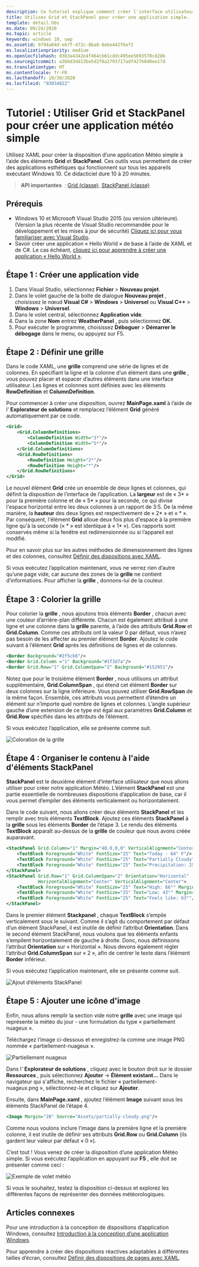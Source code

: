 ```yaml
---
description: Ce tutoriel explique comment créer l'interface utilisateur d'une application de base. Il explique et montre comment utiliser Grid et StackPanel, deux des éléments XAML les plus courants.
title: Utilisez Grid et StackPanel pour créer une application simple.
template: detail.hbs
ms.date: 09/24/2020
ms.topic: article
keywords: windows 10, uwp
ms.assetid: 9794a04d-e67f-472c-8ba8-8ebe442f6ef2
ms.localizationpriority: medium
ms.openlocfilehash: 03b3a4342e4f464cb61cddc495ee5693570cd28b
ms.sourcegitcommit: a3bbd3dd13be5d2f8a2793717adf4276840ee17d
ms.translationtype: HT
ms.contentlocale: fr-FR
ms.lasthandoff: 10/30/2020
ms.locfileid: "93034822"
---
```

# <a name="tutorial-use-grid-and-stackpanel-to-create-a-simple-weather-app"></a>Tutoriel : Utiliser Grid et StackPanel pour créer une application météo simple

Utilisez XAML pour créer la disposition d’une application Météo simple à l’aide des éléments **Grid** et **StackPanel**. Ces outils vous permettent de créer des applications esthétiques qui fonctionnent sur tous les appareils exécutant Windows 10. Ce didacticiel dure 10 à 20 minutes.

> **API importantes**  : [Grid (classe)](/uwp/api/windows.ui.xaml.controls.grid), [StackPanel (classe)](/uwp/api/windows.ui.xaml.controls.stackpanel)

## <a name="prerequisites"></a>Prérequis
- Windows 10 et Microsoft Visual Studio 2015 (ou version ultérieure). (Version la plus récente de Visual Studio recommandée pour le développement et les mises à jour de sécurité) [Cliquez ici pour vous familiariser avec Visual Studio](../../get-started/get-set-up.md).
- Savoir créer une application « Hello World » de base à l’aide de XAML et de C#. Le cas échéant, [cliquez ici pour apprendre à créer une application « Hello World »](../../get-started/create-a-hello-world-app-xaml-universal.md).

## <a name="step-1-create-a-blank-app"></a>Étape 1 : Créer une application vide
1. Dans Visual Studio, sélectionnez **Fichier** > **Nouveau projet**.
2. Dans le volet gauche de la boîte de dialogue **Nouveau projet** , choisissez le nœud **Visual C#**  > **Windows** > **Universel** ou **Visual C++**  > **Windows** > **Universel**.
3. Dans le volet central, sélectionnez **Application vide**.
4. Dans la zone **Nom** entrez **WeatherPanel** , puis sélectionnez **OK**.
5. Pour exécuter le programme, choisissez **Déboguer** > **Démarrer le débogage** dans le menu, ou appuyez sur F5.

## <a name="step-2-define-a-grid"></a>Étape 2 : Définir une grille
Dans le code XAML, une **grille** comprend une série de lignes et de colonnes. En spécifiant la ligne et la colonne d’un élément dans une **grille** , vous pouvez placer et espacer d’autres éléments dans une interface utilisateur. Les lignes et colonnes sont définies avec les éléments **RowDefinition** et **ColumnDefinition**.

Pour commencer à créer une disposition, ouvrez **MainPage.xaml** à l’aide de l’ **Explorateur de solutions** et remplacez l’élément **Grid** généré automatiquement par ce code.

```xml
<Grid>
    <Grid.ColumnDefinitions>
        <ColumnDefinition Width="3*"/>
        <ColumnDefinition Width="5*"/>
    </Grid.ColumnDefinitions>
    <Grid.RowDefinitions>
        <RowDefinition Height="2*"/>
        <RowDefinition Height="*"/>
    </Grid.RowDefinitions>
</Grid>
```

Le nouvel élément **Grid** crée un ensemble de deux lignes et colonnes, qui définit la disposition de l’interface de l’application. La **largeur** est de « 3\* » pour la première colonne et de « 5\* » pour la seconde, ce qui divise l'espace horizontal entre les deux colonnes à un rapport de 3:5. De la même manière, la **hauteur** des deux lignes est respectivement de « 2\* » et « \* ». Par conséquent, l'élément **Grid** alloue deux fois plus d'espace à la première ligne qu'à la seconde (« \* » est identique à « 1\* »). Ces rapports sont conservés même si la fenêtre est redimensionnée ou si l’appareil est modifié.

Pour en savoir plus sur les autres méthodes de dimensionnement des lignes et des colonnes, consultez [Définir des dispositions avec XAML](./layouts-with-xaml.md).

Si vous exécutez l’application maintenant, vous ne verrez rien d’autre qu’une page vide, car aucune des zones de la **grille** ne contient d’informations. Pour afficher la **grille** , donnons-lui de la couleur.

## <a name="step-3-color-the-grid"></a>Étape 3 : Colorier la grille
Pour colorier la **grille** , nous ajoutons trois éléments **Border** , chacun avec une couleur d’arrière-plan différente. Chacun est également attribué à une ligne et une colonne dans la **grille** parente, à l’aide des attributs **Grid.Row** et **Grid.Column**. Comme ces attributs ont la valeur 0 par défaut, vous n’avez pas besoin de les affecter au premier élément **Border**. Ajoutez le code suivant à l’élément **Grid** après les définitions de lignes et de colonnes.

```xml
<Border Background="#2f5cb6"/>
<Border Grid.Column ="1" Background="#1f3d7a"/>
<Border Grid.Row="1" Grid.ColumnSpan="2" Background="#152951"/>
```

Notez que pour le troisième élément **Border** , nous utilisons un attribut supplémentaire, **Grid.ColumnSpan** , qui étend cet élément **Border** sur deux colonnes sur la ligne inférieure. Vous pouvez utiliser **Grid.RowSpan** de la même façon. Ensemble, ces attributs vous permettent d’étendre un élément sur n’importe quel nombre de lignes et colonnes. L’angle supérieur gauche d’une extension de ce type est égal aux paramètres **Grid.Column** et **Grid.Row** spécifiés dans les attributs de l’élément.

Si vous exécutez l’application, elle se présente comme suit.

![Coloration de la grille](images/grid-weather-1.png)

## <a name="step-4-organize-content-by-using-stackpanel-elements"></a>Étape 4 : Organiser le contenu à l'aide d'éléments StackPanel
**StackPanel** est le deuxième élément d’interface utilisateur que nous allons utiliser pour créer notre application Météo. L’élément **StackPanel** est une partie essentielle de nombreuses dispositions d’application de base, car il vous permet d’empiler des éléments verticalement ou horizontalement.

Dans le code suivant, nous allons créer deux éléments **StackPanel** et les remplir avec trois éléments **TextBlock**. Ajoutez ces éléments **StackPanel** à la **grille** sous les éléments **Border** de l’étape 3. Le rendu des éléments **TextBlock** apparaît au-dessus de la **grille** de couleur que nous avons créée auparavant.

```xml
<StackPanel Grid.Column="1" Margin="40,0,0,0" VerticalAlignment="Center">
    <TextBlock Foreground="White" FontSize="25" Text="Today - 64° F"/>
    <TextBlock Foreground="White" FontSize="25" Text="Partially Cloudy"/>
    <TextBlock Foreground="White" FontSize="25" Text="Precipitation: 25%"/>
</StackPanel>
<StackPanel Grid.Row="1" Grid.ColumnSpan="2" Orientation="Horizontal"
            HorizontalAlignment="Center" VerticalAlignment="Center">
    <TextBlock Foreground="White" FontSize="25" Text="High: 66°" Margin="0,0,20,0"/>
    <TextBlock Foreground="White" FontSize="25" Text="Low: 43°" Margin="0,0,20,0"/>
    <TextBlock Foreground="White" FontSize="25" Text="Feels like: 63°"/>
</StackPanel>
```

Dans le premier élément **Stackpanel** , chaque **TextBlock** s’empile verticalement sous le suivant. Comme il s’agit du comportement par défaut d’un élément StackPanel, il est inutile de définir l’attribut **Orientation**. Dans le second élément StackPanel, nous voulons que les éléments enfants s’empilent horizontalement de gauche à droite. Donc, nous définissons l’attribut **Orientation** sur « Horizontal ». Nous devons également régler l’attribut **Grid.ColumnSpan** sur « 2 », afin de centrer le texte dans l’élément **Border** inférieur.

Si vous exécutez l’application maintenant, elle se présente comme suit.

![Ajout d’éléments StackPanel](images/grid-weather-2.png)

## <a name="step-5-add-an-image-icon"></a>Étape 5 : Ajouter une icône d'image

Enfin, nous allons remplir la section vide notre **grille** avec une image qui représente la météo du jour - une formulation du type « partiellement nuageux ».

Téléchargez l’image ci-dessous et enregistrez-la comme une image PNG nommée « partiellement-nuageux ».

![Partiellement nuageux](images/partially-cloudy.PNG)

Dans l' **Explorateur de solutions** , cliquez avec le bouton droit sur le dossier **Ressources** , puis sélectionnez **Ajouter** -> **Élément existant...**  Dans le navigateur qui s'affiche, recherchez le fichier « partiellement-nuageux.png », sélectionnez-le et cliquez sur **Ajouter**.

Ensuite, dans **MainPage.xaml** , ajoutez l’élément **Image** suivant sous les éléments StackPanel de l’étape 4.

```xml
<Image Margin="20" Source="Assets/partially-cloudy.png"/>
```

Comme nous voulons inclure l’image dans la première ligne et la première colonne, il est inutile de définir ses attributs **Grid.Row** ou **Grid.Column** (ils gardent leur valeur par défaut « 0 »).

C’est tout ! Vous venez de créer la disposition d’une application Météo simple. Si vous exécutez l’application en appuyant sur **F5** , elle doit se présenter comme ceci :

![Exemple de volet météo](images/grid-weather-3.PNG)

Si vous le souhaitez, testez la disposition ci-dessus et explorez les différentes façons de représenter des données météorologiques.

## <a name="related-articles"></a>Articles connexes
Pour une introduction à la conception de dispositions d’application Windows, consultez [Introduction à la conception d’une application Windows](../basics/design-and-ui-intro.md).

Pour apprendre à créer des dispositions réactives adaptables à différentes tailles d’écran, consultez [Définir des dispositions de pages avec XAML](./layouts-with-xaml.md).
